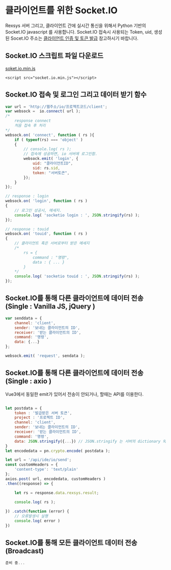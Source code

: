 클라이언트를 위한 Socket.IO
==========================

Rexsys 서버 그리고, 클라이언트 간에 실시간 통신을 위해서 Python 기반의 Socket.IO javascript 를 사용합니다.
Socket.IO 접속시 사용되는 Token, uid, 생성된 Socet.IO 주소는 [클라이언트 인증 및 토큰 발급](https://github.com/digimixnet2/rexsys.docs/blob/main/api.client.certificate.md) 참고하시기 바랍니다.

## Socket.IO 스크립트 파일 다운로드

[soket.io.min.js](https://github.com/digimixnet2/rexsys.docs/blob/main/js/socket.io.min.js)

```
<script src="socket.io.min.js"></script>
```

## Socket.IO 접속 및 로그인 그리고 데이터 받기 함수

```javascript
var url = 'http://웹주소/io/프로젝트코드/client';
var websock =  io.connect( url );
/*
    response connect
    처음 접속 후 처리
*/
websock.on( 'connect', function ( rs ){	
    if ( typeof(rs) === 'object' ) 
    {
        // console.log( rs );
        // 접속에 성공하면, io 서버에 로그인함.
        websock.emit( 'login', {
            uid: "클라이언트ID",
            sid: rs.sid,
            token: "서버토큰",
    	});
    }
});

// response : login
websock.on( 'login', function ( rs ) 
{
    // 로그인 성공시, 메세지.
    console.log( 'socketio login : ', JSON.stringify(rs) );				
});

// response : touid
websock.on( 'touid', function ( rs ) 
{
    // 클라이언트 혹은 서버로부터 받은 메세지
    /*
        rs = {
            command : "명령",
            data : { ... }
        }
    */
    console.log( 'socketio touid : ', JSON.stringify(rs) );				
});

```

## Socket.IO를 통해 다른 클라이언트에 데이터 전송 (Single : Vanilla JS, jQuery )
```javascript
var senddata = {
    channel: 'client',
    sender: '보내는 클라이언트의 ID',
    receiver: '받는 클라이언트의 ID',
    command: '명령',
    data: {...}
};

websock.emit( 'request', sendata );
```
## Socket.IO를 통해 다른 클라이언트에 데이터 전송 (Single : axio )

Vue3에서 동일한 emit가 있어서 전송이 안되거나, 할때는 API를 이용한다.

```javascript

let postdata = {
	token : '발급받은 서버 토큰',
	project : '프로젝트 ID',
	channel: 'client',
    sender: '보내는 클라이언트의 ID',
    receiver: '받는 클라이언트의 ID',
    command: '명령',
    data: JSON.stringify({...}) // JSON.stringify 는 서버의 dictionary 와 호환이 안될 수 있으므로 에러시 처리....
}
let encodedata = pn.crypto.encode( postdata );

let url = '/api/ide/io/send';
const customHeaders = {
	'content-type': 'text/plain'
};
axios.post( url, encodedata, customHeaders )
.then((response) => {

	let rs = response.data.rexsys.result;
	
	console.log( rs );

}) .catch(function (error) {
	// 오류발생시 실행
	console.log( error )
})

```


## Socket.IO를 통해 모든 클라이언트 데이터 전송 (Broadcast)
```javascript
준비 중...
```
